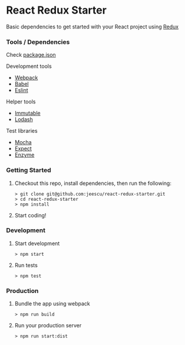 # React Redux Starter

Basic dependencies to get started with your React project using [Redux](http://redux.js.org/)

### Tools / Dependencies

Check [package.json](https://github.com/jeescu/react-redux-starter/blob/master/package.json)

Development tools
* [Webpack](https://webpack.github.io/)
* [Babel](https://babeljs.io/)
* [Eslint](http://eslint.org/docs/user-guide/getting-started)

Helper tools
* [Immutable](https://github.com/facebook/immutable-js)
* [Lodash](https://github.com/lodash/lodash)

Test libraries
* [Mocha](https://mochajs.org/)
* [Expect](https://github.com/mjackson/expect)
* [Enzyme](https://github.com/airbnb/enzyme)


### Getting Started

1. Checkout this repo, install dependencies, then run the following:

	```
	> git clone git@github.com:jeescu/react-redux-starter.git
	> cd react-redux-starter
	> npm install
	```

2. Start coding!

### Development

1. Start development

	```
	> npm start
	```
2. Run tests

	```
	> npm test
	```

### Production

1. Bundle the app using webpack

	```
	> npm run build
	```

2. Run your production server

	```
	> npm run start:dist
	```
